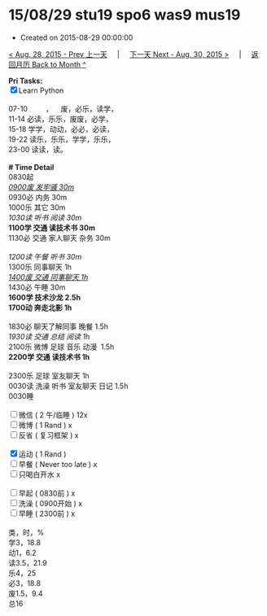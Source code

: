 # 15/08/29 stu19 spo6 was9 mus19

- Created on 2015-08-29 00:00:00

[< Aug. 28, 2015 - Prev 上一天](_archived/lifelogs/2015/08/d28.md) &nbsp; &nbsp; | &nbsp; &nbsp; [下一天 Next - Aug. 30, 2015 >](_archived/lifelogs/2015/08/d30.md) &nbsp; &nbsp; |  &nbsp; &nbsp; [返回月历 Back to Month ^](_archived/lifelogs/2015/08/index.md)
<br/><div><strong>Pri Tasks:</strong></div><div><input checked="true" type="checkbox"/>Learn Python</div><div><br/></div><div>07-10         ，    废，必乐，读学，</div><div>11-14 必读，乐乐，废废，必学，</div><div>15-18 学学，动动，必必，必读，</div><div>19-22 读乐，乐乐，学学，乐乐，</div><div>23-00 读读，读。</div><div><br/></div><div><b># Time Detail</b></div><div>0830起</div><div><i><u>0900废 发牢骚 30m</u></i></div><div>0930必 内务 30m</div><div>1000乐 其它 30m</div><div><i>1030读 听书 阅读 30m</i></div><div><b>1100学 交通 读技术书 30m</b></div><div>1130必 交通 家人聊天 杂务 30m</div><div><b><br/></b></div><div><i>1200读 午餐 听书 30m</i></div><div>1300乐 同事聊天 1h</div><div><i><u>1400废 交通 同事聊天 1h</u></i></div><div>1430必 午睡 30m</div><div><b>1600学 技术沙龙 2.5h</b></div><div><b>1700动 奔走北影 1h</b></div><div><b><br/></b></div><div>1830必 聊天了解同事 晚餐 1.5h</div><div><i>1930读 交通 总结 阅读 1h</i></div><div>2100乐 微博 足球 音乐 动漫  1.5h</div><div><b>2200学 交通 读技术书 1h</b></div><div><b><br/></b></div><div>2300乐 足球 室友聊天 1h</div><div>0030读 洗澡 听书 室友聊天 日记 1.5h</div><div>0030睡</div><div><br/></div><div><input type="checkbox"/>微信 ( 2 午/临睡 ) 12x</div><div><input type="checkbox"/>微博 ( 1 Rand ) x</div><div><input type="checkbox"/>反省 ( 复习框架 ) x</div><div><br/></div><div><div><input checked="true" type="checkbox"/>运动 ( 1 Rand ) </div><div><input type="checkbox"/>早餐 ( Never too late ) x</div></div><div><input type="checkbox"/>只喝白开水 x</div><div><br/></div><div><input type="checkbox"/>早起 ( 0830前 ) x</div><div><input type="checkbox"/>洗澡 ( 0900开始 ) x<br/></div><div><input type="checkbox"/>早睡 ( 2300前 ) x</div><div><br clear="none"/></div><div>类，时，%</div><div>学3，18.8</div><div>动1，6.2</div><div>读3.5，21.9<br clear="none"/>乐4，25</div><div>必3，18.8</div><div>废1.5，9.4</div><div>总16</div>
